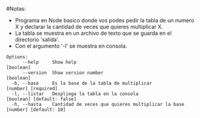 #Notas:

 - Programa en Node basico donde vos podes pedir la tabla de un numero X y declarar la cantidad de veces que quieres multiplicar X.
 - La tabla se muestra en un archivo de texto que se guarda en el directorio 'salida'.
 - Con el argumento '-l' se muestra en consola.


```
Options:
      --help     Show help                                                        [boolean]
      --version  Show version number                                              [boolean]
  -b, --base     Es la base de la tabla de multiplicar                  [number] [required]
  -l, --listar   Despliega la tabla en la consola                [boolean] [default: false]
  -h, --hasta    Cantidad de veces que quieres multiplicar la base   [number] [default: 10]
```